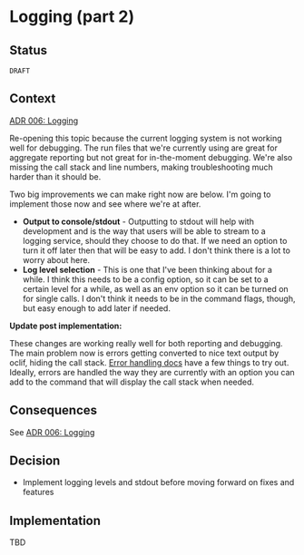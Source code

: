 # Logging (part 2)

## Status

`DRAFT`
## Context

[ADR 006: Logging](./006-logging.md)

Re-opening this topic because the current logging system is not working well for debugging. The run files that we're currently using are great for aggregate reporting but not great for in-the-moment debugging. We're also missing the call stack and line numbers, making troubleshooting much harder than it should be. 

Two big improvements we can make right now are below. I'm going to implement those now and see where we're at after.

- **Output to console/stdout** - Outputting to stdout will help with development and is the way that users will be able to stream to a logging service, should they choose to do that. If we need an option to turn it off later then that will be easy to add. I don't think there is a lot to worry about here. 
- **Log level selection** - This is one that I've been thinking about for a while. I think this needs to be a config option, so it can be set to a certain level for a while, as well as an env option so it can be turned on for single calls. I don't think it needs to be in the command flags, though, but easy enough to add later if needed.

**Update post implementation:**

These changes are working really well for both reporting and debugging. The main problem now is errors getting converted to nice text output by oclif, hiding the call stack. [Error handling docs](https://oclif.io/docs/error_handling) have a few things to try out. Ideally, errors are handled the way they are currently with an option you can add to the command that will display the call stack when needed. 

## Consequences

See [ADR 006: Logging](./006-logging.md)

## Decision

- Implement logging levels and stdout before moving forward on fixes and features

## Implementation

TBD